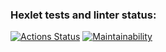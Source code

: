 ### Hexlet tests and linter status:
[![Actions Status](https://github.com/sidnnov/python-project-49/workflows/hexlet-check/badge.svg)](https://github.com/sidnnov/python-project-49/actions)
[![Maintainability](https://api.codeclimate.com/v1/badges/eee64bcfeffb6b6b3b78/maintainability)](https://codeclimate.com/github/sidnnov/python-project-49/maintainability)
